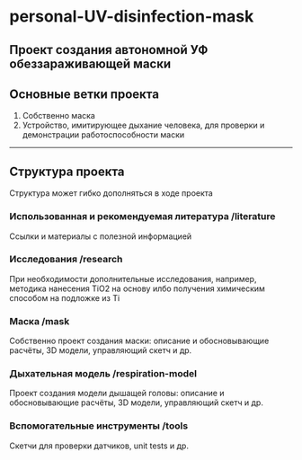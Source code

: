 # personal-UV-disinfection-mask
Проект создания автономной УФ обеззараживающей маски
---
## Основные ветки проекта
1. Собственно маска
2. Устройство, имитирующее дыхание человека, для проверки и демонстрации работоспособности маски
---
## Структура проекта
Структура может гибко дополняться в ходе проекта
### Использованная и рекомендуемая литература /literature
Ссылки и материалы с полезной информацией
### Исследования /research
При необходимости дополнительные исследования, например, методика нанесения TiO2 на основу илбо получения химическим способом на подложке из Ti
### Маска /mask
Собственно проект создания маски: описание и обосновывающие расчёты, 3D модели, управляющий скетч и др.
### Дыхательная модель /respiration-model
Проект создания модели дышащей головы: описание и обосновывающие расчёты, 3D модели, управляющий скетч и др.
### Вспомогательные инструменты /tools
Скетчи для проверки датчиков, unit tests и др.
